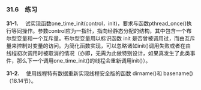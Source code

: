 ### 31.6　练习

**31-1.** 　试实现函数one_time_init(control，init)，要求与函数pthread_once()执行等同操作。参数control应为一指针，指向经静态分配的结构，其中包含一个布尔型变量和一个互斥量。布尔型变量用以标识函数 init 是否曾被调用过，而由互斥量来控制对变量的访问。为简化函数实现，可以忽略诸如init()调用失败或者在由线程初次调用时被取消的情况（亦即，无需为此做特别设计，如果真发生了此类事件，那么下一个调用one_time_init()的线程会重新调用init()）。

**31-2.** 　使用线程特有数据重新实现线程安全版的函数 dirname()和 basename()（18.14节）。




